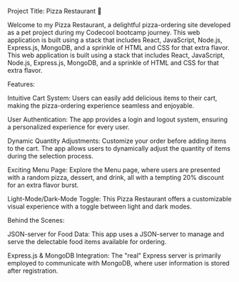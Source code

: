 Project Title: Pizza Restaurant 🍕

Welcome to my Pizza Restaurant, a delightful pizza-ordering site developed as a pet project during my Codecool bootcamp journey. This web application is built using a stack that includes React, JavaScript, Node.js, Express.js, MongoDB, and a sprinkle of HTML and CSS for that extra flavor. This web application is built using a stack that includes React, JavaScript, Node.js, Express.js, MongoDB, and a sprinkle of HTML and CSS for that extra flavor.

Features:

Intuitive Cart System: Users can easily add delicious items to their cart, making the pizza-ordering experience seamless and enjoyable.

User Authentication: The app provides a login and logout system, ensuring a personalized experience for every user.

Dynamic Quantity Adjustments: Customize your order before adding items to the cart. The app allows users to dynamically adjust the quantity of items during the selection process.

Exciting Menu Page: Explore the Menu page, where users are presented with a random pizza, dessert, and drink, all with a tempting 20% discount for an extra flavor burst.

Light-Mode/Dark-Mode Toggle: This Pizza Restaurant offers a customizable visual experience with a toggle between light and dark modes.

Behind the Scenes:

JSON-server for Food Data: This app uses a JSON-server to manage and serve the delectable food items available for ordering.

Express.js & MongoDB Integration: The "real" Express server is primarily employed to communicate with MongoDB, where user information is stored after registration.
